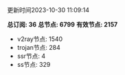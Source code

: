 更新时间2023-10-30 11:09:14

**总订阅: 36**
**总节点: 6799**
**有效节点: 2157**
- v2ray节点: 1540
- trojan节点: 284
- ssr节点: 4
- ss节点: 329
